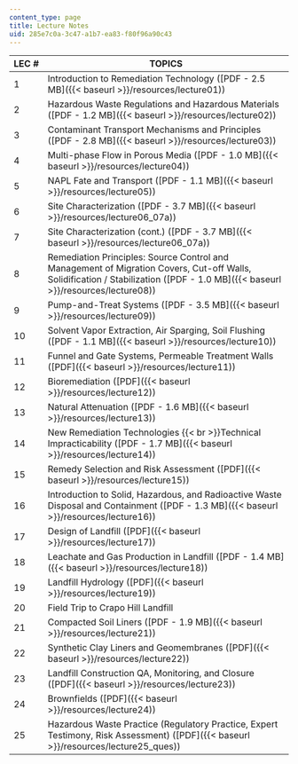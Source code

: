 ```yaml
---
content_type: page
title: Lecture Notes
uid: 285e7c0a-3c47-a1b7-ea83-f80f96a90c43
---
```


| LEC # | TOPICS |
| --- | --- |
| 1 | Introduction to Remediation Technology ([PDF - 2.5 MB]({{< baseurl >}}/resources/lecture01)) |
| 2 | Hazardous Waste Regulations and Hazardous Materials ([PDF - 1.2 MB]({{< baseurl >}}/resources/lecture02)) |
| 3 | Contaminant Transport Mechanisms and Principles ([PDF - 2.8 MB]({{< baseurl >}}/resources/lecture03)) |
| 4 | Multi-phase Flow in Porous Media ([PDF - 1.0 MB]({{< baseurl >}}/resources/lecture04)) |
| 5 | NAPL Fate and Transport ([PDF - 1.1 MB]({{< baseurl >}}/resources/lecture05)) |
| 6 | Site Characterization ([PDF - 3.7 MB]({{< baseurl >}}/resources/lecture06_07a)) |
| 7 | Site Characterization (cont.) ([PDF - 3.7 MB]({{< baseurl >}}/resources/lecture06_07a)) |
| 8 | Remediation Principles: Source Control and Management of Migration Covers, Cut-off Walls, Solidification / Stabilization ([PDF - 1.0 MB]({{< baseurl >}}/resources/lecture08)) |
| 9 | Pump-and-Treat Systems ([PDF - 3.5 MB]({{< baseurl >}}/resources/lecture09)) |
| 10 | Solvent Vapor Extraction, Air Sparging, Soil Flushing ([PDF - 1.1 MB]({{< baseurl >}}/resources/lecture10)) |
| 11 | Funnel and Gate Systems, Permeable Treatment Walls ([PDF]({{< baseurl >}}/resources/lecture11)) |
| 12 | Bioremediation ([PDF]({{< baseurl >}}/resources/lecture12)) |
| 13 | Natural Attenuation ([PDF - 1.6 MB]({{< baseurl >}}/resources/lecture13)) |
| 14 | New Remediation Technologies  {{< br >}}Technical Impracticability ([PDF - 1.7 MB]({{< baseurl >}}/resources/lecture14)) |
| 15 | Remedy Selection and Risk Assessment ([PDF]({{< baseurl >}}/resources/lecture15)) |
| 16 | Introduction to Solid, Hazardous, and Radioactive Waste Disposal and Containment ([PDF - 1.3 MB]({{< baseurl >}}/resources/lecture16)) |
| 17 | Design of Landfill ([PDF]({{< baseurl >}}/resources/lecture17)) |
| 18 | Leachate and Gas Production in Landfill ([PDF - 1.4 MB]({{< baseurl >}}/resources/lecture18)) |
| 19 | Landfill Hydrology ([PDF]({{< baseurl >}}/resources/lecture19)) |
| 20 | Field Trip to Crapo Hill Landfill |
| 21 | Compacted Soil Liners ([PDF - 1.9 MB]({{< baseurl >}}/resources/lecture21)) |
| 22 | Synthetic Clay Liners and Geomembranes ([PDF]({{< baseurl >}}/resources/lecture22)) |
| 23 | Landfill Construction QA, Monitoring, and Closure ([PDF]({{< baseurl >}}/resources/lecture23)) |
| 24 | Brownfields ([PDF]({{< baseurl >}}/resources/lecture24)) |
| 25 | Hazardous Waste Practice (Regulatory Practice, Expert Testimony, Risk Assessment) ([PDF]({{< baseurl >}}/resources/lecture25_ques))